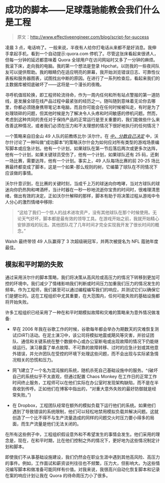 # 成功的脚本——足球蔻驰能教会我们什么是工程

> 原文：<http://www.effectiveengineer.com/blog/script-for-success>

凌晨 3 点，电话响了。一般来说，半夜有人给你打电话从来都不是好消息。我伸手拿起手机，看到一个自动提示:quora.com 停机了。尽管这张床看起来很诱人，但每一分钟的延迟都意味着 Quora 全球用户在访问网站时又多了一分钟的麻烦。我滚下床，走向我的电脑。我的第一个想法是登录 Hipchat，以防我的一些夜间队友可以提供帮助。我的眼睛仍在适应明亮的屏幕，我开始浏览错误日志、可靠性仪表板和服务器图表，试图找出中断的原因。在进行了一系列检查后，看起来我们的主数据库被彻底破坏了——这将是一个漫长的夜晚。

寻呼机值班轮换，即工程师轮流待命，作为一周内任何和所有站点警报的第一道防线，是发展全球在线产品过程中最紧张的经历之一。随叫随到意味着无论你去哪里，你都必须随身携带笔记本电脑，而且你可能会在任何时候被叫走，有时是为了处理琐碎的问题，但其他时候是为了解决令人头疼和时间敏感的停机问题。然而，考虑到这种共同的责任对于保持产品的正常运行是至关重要的，我们能做些什么来改善这种情况，或者我们必须在压力和不太理想的情况下很好地执行的任何情况？

一个策略来自旧金山 49 人队的前教练比尔·沃尔什。在 [*中，分数自己决定*](http://www.amazon.com/gp/product/1591843472?ie=UTF8&camp=1789&creativeASIN=1591843472&linkCode=xm2&tag=theeffeengi-20) 中，沃尔什讨论了一种叫做“成功脚本”的策略沃尔什会为如何应对所有类型的游戏场景编写脚本或应急计划。他有一个计划，如果球队在第一节后落后两次或更多次达阵，他有一个计划，如果关键球员受伤了，他有一个计划，如果球队还有 25 码，还剩一场比赛，需要达阵，他有一个计划。事实上，49 人队每场比赛的前 20-25 场比赛最终都变成了脚本，这是一个如果-那么规则的树，它编纂了球队在不同情况下应该做的事情。

沃尔什意识到，在比赛的关键时刻，当成千上万的球迷向你咆哮，当对方球队的球迷向你扔热狗和啤酒杯，当计时器在一秒一秒地流逝你宝贵的时间时，很难理清思绪，做出有效的决定。正如沃尔什解释的那样，脚本有助于将决策过程从游戏中令人分心的激烈情绪中移除:

> “这给了我们一个惊人的战术进攻资产，没有其他球队在那个时候使用。无论天气好坏，脚本都是最有效的领导工具。在游戏开始之前，我就开始精心安排游戏的玩法。其他团队花了几年时间才完全实现我开发了很长时间的概念。”

Walsh 最终带领 49 人队赢得了 3 次超级碗冠军，并两次被提名为 NFL 蔻驰年度最佳。

## 模拟和平时期的失败

通过采用沃尔什的脚本策略，我们将决策从高风险或高压力的情况下转移到更加可控的环境中。我们减少了情绪影响我们判断或时间压力加重我们压力的情况发生的频率。作为工程师，我们甚至可以通过编程编写我们的响应，并测试它们以确保它们是健壮的。这在工程组织中尤其重要，在大范围内，任何可能失败的基础设施都将开始失败。

许多工程组织已经采用了一种在和平时期模拟故障和灾难的策略来为意外情况做准备:

*   早在 2006 年我在谷歌工作的时候，谷歌每年都会举办为期数天的灾难恢复测试(DiRT)活动。在泥土演习中，该公司将模拟地震或飓风等灾害，并验证团队、通信和关键系统在整个数据中心或办公室断电或出现故障的情况下仍能继续运行。演习暴露了单点故障、不可靠的故障转移、过时的应急计划或其他意外错误，并允许团队在受控的环境下处理这些问题，而不会出现与实际紧急情况相关的恐慌和压力。

*   网飞建立了一个名为混沌猴的系统，随机杀死自己基础设施中的服务。^(破坏自己的系统似乎不太直观，但通过配置 Chaos Monkey 在工作日的正常工作时间终止服务，工程师可以在他们实际在办公室时发现架构缺陷，而不是在半夜收到传呼。正如他们在博客中指出的，“对重大意外失败的最好防御就是经常失败。”)

*   在 Dropbox，工程团队经常在额外的模拟负载下运行他们的系统。如果他们遇到了导致错误的系统限制，他们可以轻松地禁用模拟负载并解决问题。这就创造了一个比不得不与生产流量造成的同样的问题交火时压力要小得多的局面，而生产流量是他们无法关闭的。

在所有这些例子中，工程组织假设意外和不希望发生的事情会发生。他们采用的理念是，现在，在和平时期，比在他们控制之外的情况下，更好地为这些情况制定计划和脚本。

即使我们不从事基础设施建设，我们仍然会在职业生涯中遇到其他高风险、高压力的事件。例如，工作面试和薪资谈判往往也不频繁，压力大，但影响大。为这些情况编写脚本和做准备可能同样有价值。对我来说，我很高兴自动化恢复脚本和记录在案的响应计划让我在 Quora 的待命周压力小了很多。